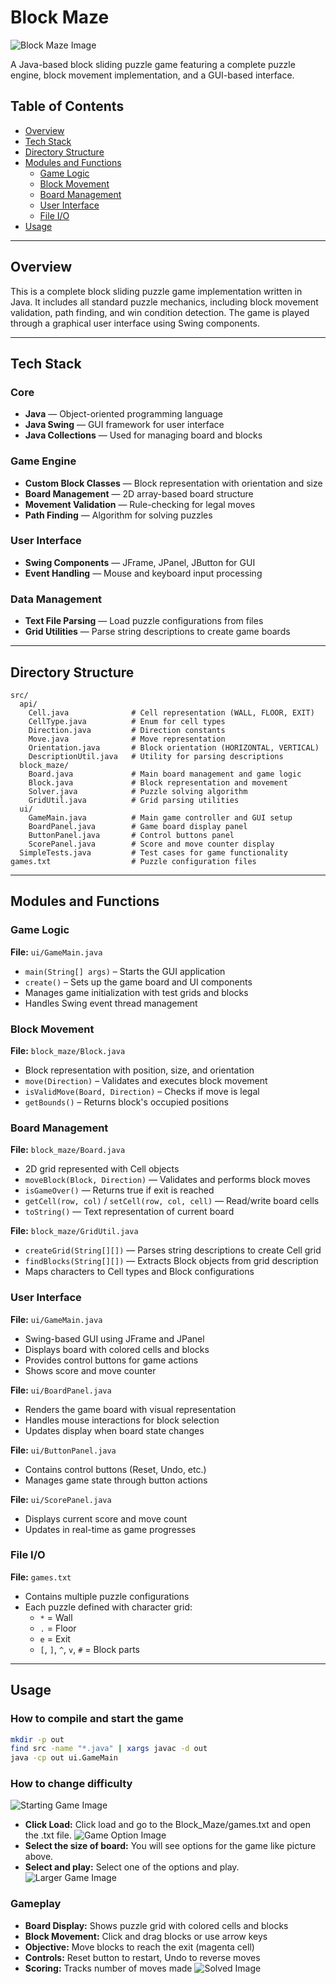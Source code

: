 # Block Maze

![Block Maze Image](images/Title.png)

A Java-based block sliding puzzle game featuring a complete puzzle engine, block movement implementation, and a GUI-based interface.

## Table of Contents
- [Overview](#overview)
- [Tech Stack](#tech-stack)
- [Directory Structure](#directory-structure)
- [Modules and Functions](#modules-and-functions)
  - [Game Logic](#game-logic)
  - [Block Movement](#block-movement)
  - [Board Management](#board-management)
  - [User Interface](#user-interface)
  - [File I/O](#file-io)
- [Usage](#usage)

---

## Overview

This is a complete block sliding puzzle game implementation written in Java. It includes all standard puzzle mechanics, including block movement validation, path finding, and win condition detection. The game is played through a graphical user interface using Swing components.

---

## Tech Stack

### Core
- **Java** — Object-oriented programming language
- **Java Swing** — GUI framework for user interface
- **Java Collections** — Used for managing board and blocks

### Game Engine
- **Custom Block Classes** — Block representation with orientation and size
- **Board Management** — 2D array-based board structure
- **Movement Validation** — Rule-checking for legal moves
- **Path Finding** — Algorithm for solving puzzles

### User Interface
- **Swing Components** — JFrame, JPanel, JButton for GUI
- **Event Handling** — Mouse and keyboard input processing

### Data Management
- **Text File Parsing** — Load puzzle configurations from files
- **Grid Utilities** — Parse string descriptions to create game boards

---

## Directory Structure

```
src/
  api/
    Cell.java              # Cell representation (WALL, FLOOR, EXIT)
    CellType.java          # Enum for cell types
    Direction.java         # Direction constants
    Move.java              # Move representation
    Orientation.java       # Block orientation (HORIZONTAL, VERTICAL)
    DescriptionUtil.java   # Utility for parsing descriptions
  block_maze/
    Board.java             # Main board management and game logic
    Block.java             # Block representation and movement
    Solver.java            # Puzzle solving algorithm
    GridUtil.java          # Grid parsing utilities
  ui/
    GameMain.java          # Main game controller and GUI setup
    BoardPanel.java        # Game board display panel
    ButtonPanel.java       # Control buttons panel
    ScorePanel.java        # Score and move counter display
  SimpleTests.java         # Test cases for game functionality
games.txt                  # Puzzle configuration files
```

---

## Modules and Functions

### Game Logic

**File:** `ui/GameMain.java`  
- `main(String[] args)` – Starts the GUI application  
- `create()` – Sets up the game board and UI components  
- Manages game initialization with test grids and blocks  
- Handles Swing event thread management

### Block Movement

**File:** `block_maze/Block.java`  
- Block representation with position, size, and orientation  
- `move(Direction)` – Validates and executes block movement  
- `isValidMove(Board, Direction)` – Checks if move is legal  
- `getBounds()` – Returns block's occupied positions

### Board Management

**File:** `block_maze/Board.java`  
- 2D grid represented with Cell objects  
- `moveBlock(Block, Direction)` — Validates and performs block moves  
- `isGameOver()` — Returns true if exit is reached  
- `getCell(row, col)` / `setCell(row, col, cell)` — Read/write board cells  
- `toString()` — Text representation of current board

**File:** `block_maze/GridUtil.java`  
- `createGrid(String[][])` — Parses string descriptions to create Cell grid  
- `findBlocks(String[][])` — Extracts Block objects from grid description  
- Maps characters to Cell types and Block configurations

### User Interface

**File:** `ui/GameMain.java`  
- Swing-based GUI using JFrame and JPanel  
- Displays board with colored cells and blocks  
- Provides control buttons for game actions  
- Shows score and move counter

**File:** `ui/BoardPanel.java`  
- Renders the game board with visual representation  
- Handles mouse interactions for block selection  
- Updates display when board state changes

**File:** `ui/ButtonPanel.java`  
- Contains control buttons (Reset, Undo, etc.)  
- Manages game state through button actions

**File:** `ui/ScorePanel.java`  
- Displays current score and move count  
- Updates in real-time as game progresses

### File I/O

**File:** `games.txt`  
- Contains multiple puzzle configurations  
- Each puzzle defined with character grid:
  - `*` = Wall
  - `.` = Floor  
  - `e` = Exit
  - `[`, `]`, `^`, `v`, `#` = Block parts

---

## Usage

### How to compile and start the game
```bash
mkdir -p out
find src -name "*.java" | xargs javac -d out
java -cp out ui.GameMain
```

### How to change difficulty
![Starting Game Image](images/Starting_Game.png)
- **Click Load:** Click load and go to the Block_Maze/games.txt and open the .txt file.
![Game Option Image](images/Game_Options.png)
- **Select the size of board:** You will see options for the game like picture above.
- **Select and play:** Select one of the options and play.
![Larger Game Image](images/Large_Game.png)

### Gameplay
- **Board Display:** Shows puzzle grid with colored cells and blocks
- **Block Movement:** Click and drag blocks or use arrow keys
- **Objective:** Move blocks to reach the exit (magenta cell)
- **Controls:** Reset button to restart, Undo to reverse moves
- **Scoring:** Tracks number of moves made
![Solved Image](images/Solved.png)
